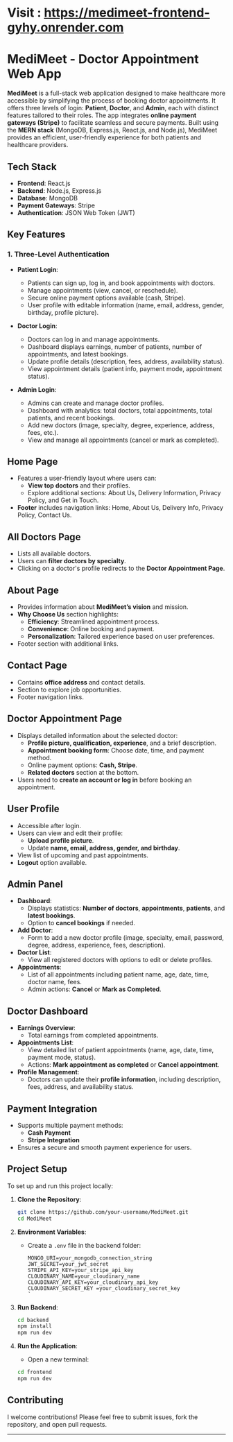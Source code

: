 # Visit : https://medimeet-frontend-gyhy.onrender.com


# MediMeet - Doctor Appointment Web App

**MediMeet** is a full-stack web application designed to make healthcare more accessible by simplifying the process of booking doctor appointments. It offers three levels of login: **Patient**, **Doctor**, and **Admin**, each with distinct features tailored to their roles. The app integrates **online payment gateways (Stripe)** to facilitate seamless and secure payments. Built using the **MERN stack** (MongoDB, Express.js, React.js, and Node.js), MediMeet provides an efficient, user-friendly experience for both patients and healthcare providers.

## Tech Stack

- **Frontend**: React.js
- **Backend**: Node.js, Express.js
- **Database**: MongoDB
- **Payment Gateways**: Stripe
- **Authentication**: JSON Web Token (JWT)

## Key Features

### 1. Three-Level Authentication

- **Patient Login**: 
  - Patients can sign up, log in, and book appointments with doctors.
  - Manage appointments (view, cancel, or reschedule).
  - Secure online payment options available (cash, Stripe).
  - User profile with editable information (name, email, address, gender, birthday, profile picture).

- **Doctor Login**:
  - Doctors can log in and manage appointments.
  - Dashboard displays earnings, number of patients, number of appointments, and latest bookings.
  - Update profile details (description, fees, address, availability status).
  - View appointment details (patient info, payment mode, appointment status).

- **Admin Login**:
  - Admins can create and manage doctor profiles.
  - Dashboard with analytics: total doctors, total appointments, total patients, and recent bookings.
  - Add new doctors (image, specialty, degree, experience, address, fees, etc.).
  - View and manage all appointments (cancel or mark as completed).

## Home Page

- Features a user-friendly layout where users can:
  - **View top doctors** and their profiles.
  - Explore additional sections: About Us, Delivery Information, Privacy Policy, and Get in Touch.
- **Footer** includes navigation links: Home, About Us, Delivery Info, Privacy Policy, Contact Us.

## All Doctors Page

- Lists all available doctors.
- Users can **filter doctors by specialty**.
- Clicking on a doctor's profile redirects to the **Doctor Appointment Page**.

## About Page

- Provides information about **MediMeet’s vision** and mission.
- **Why Choose Us** section highlights:
  - **Efficiency**: Streamlined appointment process.
  - **Convenience**: Online booking and payment.
  - **Personalization**: Tailored experience based on user preferences.
- Footer section with additional links.

## Contact Page

- Contains **office address** and contact details.
- Section to explore job opportunities.
- Footer navigation links.

## Doctor Appointment Page

- Displays detailed information about the selected doctor:
  - **Profile picture, qualification, experience**, and a brief description.
  - **Appointment booking form**: Choose date, time, and payment method.
  - Online payment options: **Cash, Stripe**.
  - **Related doctors** section at the bottom.
- Users need to **create an account or log in** before booking an appointment.

## User Profile

- Accessible after login.
- Users can view and edit their profile:
  - **Upload profile picture**.
  - Update **name, email, address, gender, and birthday**.
- View list of upcoming and past appointments.
- **Logout** option available.

## Admin Panel

- **Dashboard**:
  - Displays statistics: **Number of doctors**, **appointments**, **patients**, and **latest bookings**.
  - Option to **cancel bookings** if needed.
- **Add Doctor**:
  - Form to add a new doctor profile (image, specialty, email, password, degree, address, experience, fees, description).
- **Doctor List**:
  - View all registered doctors with options to edit or delete profiles.
- **Appointments**:
  - List of all appointments including patient name, age, date, time, doctor name, fees.
  - Admin actions: **Cancel** or **Mark as Completed**.

## Doctor Dashboard

- **Earnings Overview**:
  - Total earnings from completed appointments.
- **Appointments List**:
  - View detailed list of patient appointments (name, age, date, time, payment mode, status).
  - Actions: **Mark appointment as completed** or **Cancel appointment**.
- **Profile Management**:
  - Doctors can update their **profile information**, including description, fees, address, and availability status.

## Payment Integration

- Supports multiple payment methods:
  - **Cash Payment**
  - **Stripe Integration**
- Ensures a secure and smooth payment experience for users.

## Project Setup

To set up and run this project locally:

1. **Clone the Repository**:
   ```bash
   git clone https://github.com/your-username/MediMeet.git
   cd MediMeet
   ```
2. **Environment Variables**:
   - Create a `.env` file in the backend folder:
     ```env
     MONGO_URI=your_mongodb_connection_string
     JWT_SECRET=your_jwt_secret
     STRIPE_API_KEY=your_stripe_api_key
     CLOUDINARY_NAME=your_cloudinary_name
     CLOUDINARY_API_KEY=your_cloudinary_api_key
     CLOUDINARY_SECRET_KEY =your_cloudinary_secret_key
     `

3. **Run Backend**:
   ```bash
   cd backend
   npm install
   npm run dev
   ```

4. **Run the Application**:
   - Open a new terminal:
   ```bash
   cd frontend
   npm run dev
   ```

## Contributing

I welcome contributions! Please feel free to submit issues, fork the repository, and open pull requests.

---

